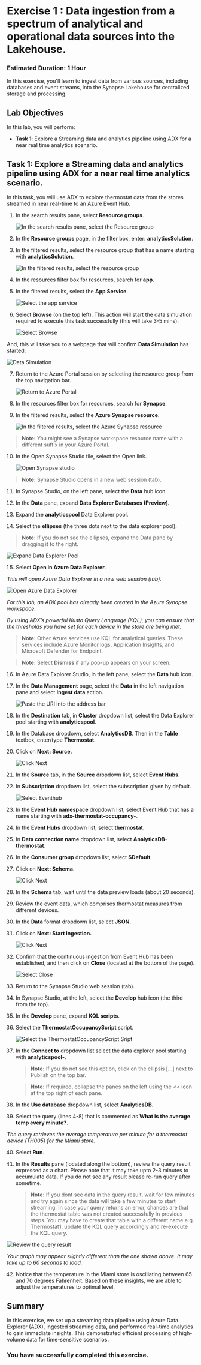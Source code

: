 # Exercise 1 : Data ingestion from a spectrum of analytical and operational data sources into the Lakehouse.

### Estimated Duration: 1 Hour

In this exercise, you'll learn to ingest data from various sources, including databases and event streams, into the Synapse Lakehouse for centralized storage and processing.

## Lab Objectives

In this lab, you will perform:

- **Task 1**: Explore a Streaming data and analytics pipeline using ADX for a near real time analytics scenario.


## Task 1: Explore a Streaming data and analytics pipeline using ADX for a near real time analytics scenario.

In this task, you will use ADX to explore thermostat data from the stores streamed in near real-time to an Azure Event Hub.

1. In the search results pane, select **Resource groups**.

    ![In the search results pane, select the Resource group](https://github.com/CloudLabsAI-Azure/Ignite-lab/blob/main/media/image1107.png?raw=true)

2. In the **Resource groups** page, in the filter box, enter: **analyticsSolution**.

3. In the filtered results, select the resource group that has a name starting with **analyticsSolution**.

    ![In the filtered results, select the resource group](https://github.com/CloudLabsAI-Azure/Ignite-lab/blob/main/media/image1109.png?raw=true)

4. In the resources filter box for resources, search for **app**.

5. In the filtered results, select the **App Service**.

    ![Select the app service](https://github.com/CloudLabsAI-Azure/Ignite-lab/blob/main/media/imageAppServices.png?raw=true)

6. Select **Browse** (on the top left). This action will start the data simulation required to execute this task successfully (this will take 3-5 mins).

   ![Select Browse](https://github.com/CloudLabsAI-Azure/Ignite-lab/blob/main/media/imageclickBrowse.png?raw=true)

And, this will take you to a webpage that will confirm **Data Simulation** has started:

   ![Data Simulation](https://github.com/CloudLabsAI-Azure/Ignite-lab/blob/main/media/datasimulation.png?raw=true)

7. Return to the Azure Portal session by selecting the resource group from the top navigation bar.

    ![Return to Azure Portal](https://github.com/CloudLabsAI-Azure/Ignite-lab/blob/main/media/returnToAzurePortal.png?raw=true)

8. In the resources filter box for resources, search for **Synapse**.

9. In the filtered results, select the **Azure Synapse resource**.

    ![In the filtered results, select the Azure Synapse resource](https://github.com/CloudLabsAI-Azure/Ignite-lab/blob/main/media/image1114.png?raw=true)

>**Note:** You might see a Synapse workspace resource name with a different suffix in your Azure Portal.

10. In the Open Synapse Studio tile, select the Open link.

     ![Open Synapse studio](https://github.com/CloudLabsAI-Azure/Ignite-lab/blob/main/media/image1115.png?raw=true)

>**Note:** Synapse Studio opens in a new web session (tab).

11. In Synapse Studio, on the left pane, select the **Data** hub icon.

12. In the **Data** pane, expand **Data Explorer Databases (Preview).**

13. Expand the **analyticspool<inject key="DeploymentId"></inject>** Data Explorer pool.

14. Select the **ellipses** (the three dots next to the data explorer pool).

>**Note:** If you do not see the ellipses, expand the Data pane by dragging it to the right. 

   ![Expand Data Explorer Pool](https://github.com/CloudLabsAI-Azure/Ignite-lab/blob/main/media/img114.png?raw=true)

15. Select **Open in Azure Data Explorer**.

*This will open Azure Data Explorer in a new web session (tab).*

   ![Open Azure Data Explorer](https://github.com/CloudLabsAI-Azure/Ignite-lab/blob/main/media/img115.png?raw=true)

*For this lab, an ADX pool has already been created in the Azure Synapse workspace.*

*By using ADX’s powerful Kusto Query Language (KQL), you can ensure that the thresholds you have set for each device in the store are being met.*

>**Note:** Other Azure services use KQL for analytical queries. These services include Azure Monitor logs, Application Insights, and Microsoft Defender for Endpoint.

>**Note:** Select **Dismiss** if any pop-up appears on your screen.
16. In Azure Data Explorer Studio, in the left pane, select the **Data** hub icon.

17. In the **Data Management** page, select the **Data** in the left navigation pane and select **Ingest data** action.

    ![Paste the URI into the address bar](https://github.com/CloudLabsAI-Azure/Ignite-lab/blob/main/media/image1127.png?raw=true)

18. In the **Destination** tab, in **Cluster** dropdown list, select the Data Explorer pool starting with **analyticspool<inject key="DeploymentId"></inject>**.
     
19. In the Database dropdown, select **AnalyticsDB**. Then in the **Table** textbox, enter/type **Thermostat**.

20. Click on **Next: Source.**

    ![Click Next](https://github.com/CloudLabsAI-Azure/Ignite-lab/blob/main/media/img119.png?raw=true)

21. In the **Source** tab, in the **Source** dropdown list, select **Event Hubs**.

22. In **Subscription** dropdown list, select the subscription given by default.

    ![Select Eventhub](https://github.com/CloudLabsAI-Azure/Ignite-lab/blob/main/media/01.png?raw=true)

23. In the **Event Hub namespace** dropdown list, select Event Hub that has a name starting with **adx-thermostat-occupancy-**.

24. In the **Event Hubs** dropdown list, select **thermostat**.

25. In **Data connection name** dropdown list, select **AnalyticsDB-thermostat**.

26. In the **Consumer group** dropdown list, select **$Default**.

27. Click on **Next: Schema**.

    ![Click Next](https://github.com/CloudLabsAI-Azure/Ignite-lab/blob/main/media/02.png?raw=true)

28. In the **Schema** tab, wait until the data preview loads (about 20 seconds).

29. Review the event data, which comprises thermostat measures from different devices.

30. In the **Data** format dropdown list, select **JSON.**

31. Click on **Next: Start ingestion.**

    ![Click Next](https://github.com/CloudLabsAI-Azure/Ignite-lab/blob/main/media/img132.png?raw=true)

32. Confirm that the continuous ingestion from Event Hub has been established, and then click on **Close** (located at the bottom of the page).

    ![Select Close](https://github.com/CloudLabsAI-Azure/Ignite-lab/blob/main/media/img133.png?raw=true)

33. Return to the Synapse Studio web session (tab).

34. In Synapse Studio, at the left, select the **Develop** hub icon (the third from the top).

35. In the **Develop** pane, expand **KQL scripts**.

36. Select the **ThermostatOccupancyScript** script.

    ![Select the ThermostatOccupancyScript Sript](https://github.com/CloudLabsAI-Azure/Ignite-lab/blob/main/media/image1148.png?raw=true)

37. In the **Connect to** dropdown list select the data explorer pool starting with **analyticspool-**.

    >**Note:** If you do not see this option, click on the ellipsis [...] next to Publish on the top bar.

    >**Note:** If required, collapse the panes on the left using the << icon at the top right of each pane.

38. In the **Use database** dropdown list, select **AnalyticsDB**.

39. Select the query (lines 4-8) that is commented as **What is the average temp every minute?**.

*The query retrieves the average temperature per minute for a thermostat device (TH005) for the Miami store.*

40. Select **Run**. 

41. In the **Results** pane (located along the bottom), review the query result expressed as a chart. Please note that it may take upto 2-3 minutes to accumulate data. If you do not see any result please re-run query after sometime. 

    >**Note:** If you dont see data in the query result, wait for few minutes and try again since the data will take a few minutes to start streaming. In case your query returns an error, chances are that the thermostat table was not created successfully in previous steps. You may have to create that table with a different name e.g. Thermostat1, update the KQL query accordingly and re-execute the KQL query.  

   ![Review the query result ](https://github.com/CloudLabsAI-Azure/Ignite-lab/blob/main/media/img_graph1.png?raw=true)

*Your graph may appear slightly different than the one shown above. It may take up to 60 seconds to load.*

42. Notice that the temperature in the Miami store is oscillating between 65 and 70 degrees Fahrenheit. Based on these insights, we are able to adjust the temperatures to optimal level.

## Summary

In this exercise, we set up a streaming data pipeline using Azure Data Explorer (ADX), ingested streaming data, and performed real-time analytics to gain immediate insights. This demonstrated efficient processing of high-volume data for time-sensitive scenarios.

### You have successfully completed this exercise.
